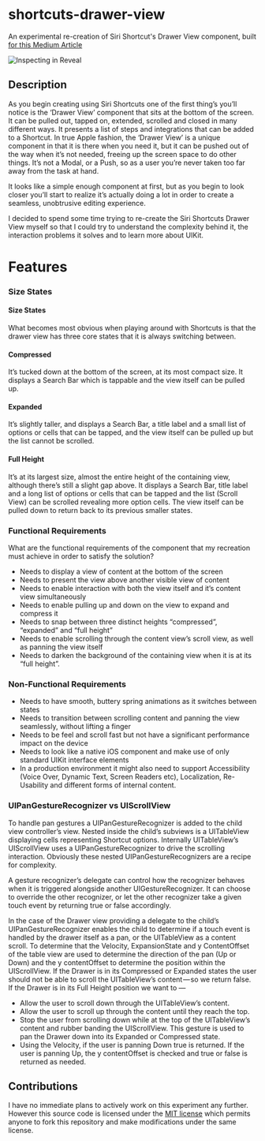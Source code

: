 # shortcuts-drawer-view
An experimental re-creation of Siri Shortcut's Drawer View component, built [for this Medium Article](https://medium.com/@phillfarrugia/re-creating-the-siri-shortcuts-drawer-interaction-9b2bc94e0b05)

![Inspecting in Reveal](https://i.imgur.com/5rCGs4v.png)

## Description

As you begin creating using Siri Shortcuts one of the first thing’s you’ll notice is the ‘Drawer View’ component that sits at the bottom of the screen. It can be pulled out, tapped on, extended, scrolled and closed in many different ways. It presents a list of steps and integrations that can be added to a Shortcut. In true Apple fashion, the ‘Drawer View’ is a unique component in that it is there when you need it, but it can be pushed out of the way when it’s not needed, freeing up the screen space to do other things. It’s not a Modal, or a Push, so as a user you’re never taken too far away from the task at hand.

It looks like a simple enough component at first, but as you begin to look closer you’ll start to realize it’s actually doing a lot in order to create a seamless, unobtrusive editing experience.

I decided to spend some time trying to re-create the Siri Shortcuts Drawer View myself so that I could try to understand the complexity behind it, the interaction problems it solves and to learn more about UIKit.

# Features

### Size States 

#### Size States
What becomes most obvious when playing around with Shortcuts is that the drawer view has three core states that it is always switching between.

#### Compressed
It’s tucked down at the bottom of the screen, at its most compact size. It displays a Search Bar which is tappable and the view itself can be pulled up.

#### Expanded
It’s slightly taller, and displays a Search Bar, a title label and a small list of options or cells that can be tapped, and the view itself can be pulled up but the list cannot be scrolled.

#### Full Height
It’s at its largest size, almost the entire height of the containing view, although there’s still a slight gap above. It displays a Search Bar, title label and a long list of options or cells that can be tapped and the list (Scroll View) can be scrolled revealing more option cells. The view itself can be pulled down to return back to its previous smaller states.

### Functional Requirements
What are the functional requirements of the component that my recreation must achieve in order to satisfy the solution?

- Needs to display a view of content at the bottom of the screen
- Needs to present the view above another visible view of content
- Needs to enable interaction with both the view itself and it’s content view simultaneously
- Needs to enable pulling up and down on the view to expand and compress it
- Needs to snap between three distinct heights “compressed”, “expanded” and “full height”
- Needs to enable scrolling through the content view’s scroll view, as well as panning the view itself
- Needs to darken the background of the containing view when it is at its “full height”.

### Non-Functional Requirements
- Needs to have smooth, buttery spring animations as it switches between states
- Needs to transition between scrolling content and panning the view seamlessly, without lifting a finger
- Needs to be feel and scroll fast but not have a significant performance impact on the device
- Needs to look like a native iOS component and make use of only standard UIKit interface elements
- In a production environment it might also need to support Accessibility (Voice Over, Dynamic Text, Screen Readers etc), Localization, Re-Usability and different forms of internal content.

### UIPanGestureRecognizer vs UIScrollView

To handle pan gestures a UIPanGestureRecognizer is added to the child view controller’s view. Nested inside the child’s subviews is a UITableView displaying cells representing Shortcut options. Internally UITableView’s UIScrollView uses a UIPanGestureRecognizer to drive the scrolling interaction. Obviously these nested UIPanGestureRecognizers are a recipe for complexity.

A gesture recognizer’s delegate can control how the recognizer behaves when it is triggered alongside another UIGestureRecognizer. It can choose to override the other recognizer, or let the other recognizer take a given touch event by returning true or false accordingly.

In the case of the Drawer view providing a delegate to the child’s UIPanGestureRecognizer enables the child to determine if a touch event is handled by the drawer itself as a pan, or the UITableView as a content scroll. To determine that the Velocity, ExpansionState and y ContentOffset of the table view are used to determine the direction of the pan (Up or Down) and the y contentOffset to determine the position within the UIScrollView. If the Drawer is in its Compressed or Expanded states the user should not be able to scroll the UITableView’s content — so we return false. If the Drawer is in its Full Height position we want to —

- Allow the user to scroll down through the UITableView’s content.
- Allow the user to scroll up through the content until they reach the top.
- Stop the user from scrolling down while at the top of the UITableView’s content and rubber banding the UIScrollView. This gesture is used to pan the Drawer down into its Expanded or Compressed state.
- Using the Velocity, if the user is panning Down true is returned. If the user is panning Up, the y contentOffset is checked and true or false is returned as needed.



## Contributions

I have no immediate plans to actively work on this experiment any further. However this source code is licensed under the [MIT license](https://github.com/phillfarrugia/swipeable-view-stack/blob/master/LICENSE) which permits anyone to fork this repository and make modifications under the same license.
